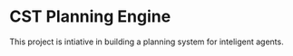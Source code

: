 # CST Planning Engine
This project is intiative in building a planning system for inteligent agents.

